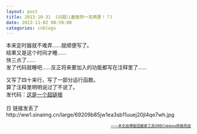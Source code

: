 ```yaml
---
layout: post
title: 2013-10-31 《问题儿童居然一天两更！？》
date: 2013-11-02 08:59:00
categories: cnblogs
---
```


<p>本来定时器就不难弄&hellip;&hellip;就顺便写了。<br />结果又是这个时间才睡&hellip;&hellip;<br />快三点了&hellip;&hellip;<br />发了代码就睡吧&hellip;&hellip;反正将来要加入的功能都写在注释里了&hellip;&hellip;</p>
<p>又写了四十来行，写了一部分运行函数。<br />算了注释里明明说过了不说了。<br />发代码：<span style="text-decoration: underline;"><a href="http://ww1.sinaimg.cn/large/69209b85jw1ea3sb11uuej20jl4qe7wh.jpg" rel="nofollow" target="_blank">这是一个超链接</a></span><br /><br />日&nbsp;链接发丢了<br />http://ww1.sinaimg.cn/large/69209b85jw1ea3sb11uuej20jl4qe7wh.jpg</p>

<div align=right><a href="https://github.com/mlxy"><font size=1>——本文由博客园搬家工具SRBCnblogs转换而成</font></a></div>